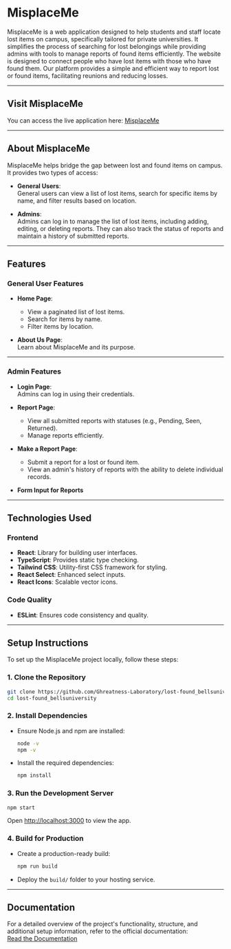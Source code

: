 # **MisplaceMe**

MisplaceMe is a web application designed to help students and staff locate lost items on campus, specifically tailored for private universities. It simplifies the process of searching for lost belongings while providing admins with tools to manage reports of found items efficiently. The website is designed to connect people who have lost items with those who have found them. Our platform provides a simple and efficient way to report lost or found items, facilitating reunions and reducing losses.


---

## **Visit MisplaceMe**

You can access the live application here: [MisplaceMe]()

---

## **About MisplaceMe**

MisplaceMe helps bridge the gap between lost and found items on campus. It provides two types of access: 

- **General Users**:  
  General users can view a list of lost items, search for specific items by name, and filter results based on location.  

- **Admins**:  
  Admins can log in to manage the list of lost items, including adding, editing, or deleting reports. They can also track the status of reports and maintain a history of submitted reports.

---

## **Features**

### **General User Features**
- **Home Page**:  
  - View a paginated list of lost items.
  - Search for items by name.
  - Filter items by location.

- **About Us Page**:  
  Learn about MisplaceMe and its purpose.

---

### **Admin Features**
- **Login Page**:  
  Admins can log in using their credentials.  

- **Report Page**:  
  - View all submitted reports with statuses (e.g., Pending, Seen, Returned).  
  - Manage reports efficiently.

- **Make a Report Page**:  
  - Submit a report for a lost or found item.  
  - View an admin's history of reports with the ability to delete individual records.

- **Form Input for Reports** 

---

## **Technologies Used**

### **Frontend**
- **React**: Library for building user interfaces.
- **TypeScript**: Provides static type checking.
- **Tailwind CSS**: Utility-first CSS framework for styling.
- **React Select**: Enhanced select inputs.
- **React Icons**: Scalable vector icons.

### **Code Quality**
- **ESLint**: Ensures code consistency and quality.

---

## **Setup Instructions**

To set up the MisplaceMe project locally, follow these steps:

### **1. Clone the Repository**
   ```bash
   git clone https://github.com/Ghreatness-Laboratory/lost-found_bellsuniversity.git
   cd lost-found_bellsuniversity
   ```

### **2. Install Dependencies**
   - Ensure Node.js and npm are installed:
     ```bash
     node -v
     npm -v
     ```
   - Install the required dependencies:
     ```bash
     npm install
     ```

### **3. Run the Development Server**
   ```bash
   npm start
   ```
   Open [http://localhost:3000](http://localhost:3000) to view the app.

### **4. Build for Production**
   - Create a production-ready build:
     ```bash
     npm run build
     ```
   - Deploy the `build/` folder to your hosting service.

---

## **Documentation**

For a detailed overview of the project's functionality, structure, and additional setup information, refer to the official documentation:  
[Read the Documentation](https://saber-spinach-e83.notion.site/MisplaceMe-14ad78cbc32b80cfb136c536e1f58745)
